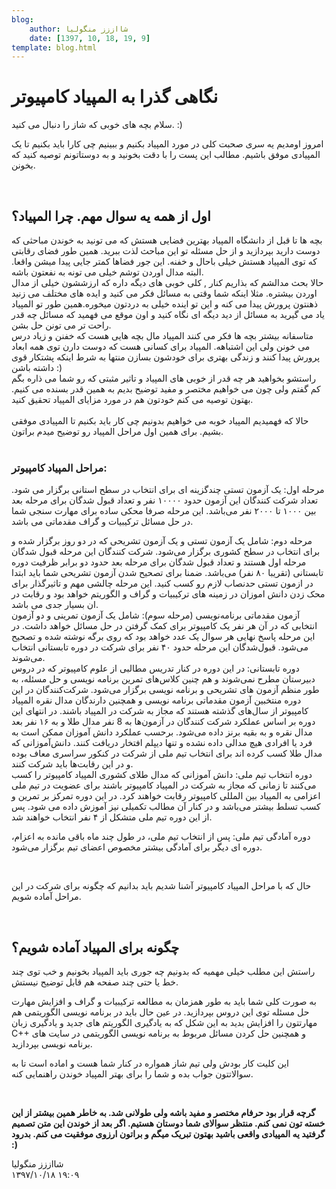 ```yaml
---
blog:
    author: شااززز منگولیا
    date: [1397, 10, 18, 19, 9]
template: blog.html
---
```

# نگاهی گذرا به المپیاد کامپیوتر

<div class="cnt">
<p>سلام بچه های خوبی که شاز را دنبال می کنید. :)</p>
<p>امروز اومدیم یه سری صحبت کلی در مورد المپیاد بکنیم و ببینیم چی کارا باید بکنیم تا یک المپیادی موفق باشیم. مطالب این پست را با دقت بخونید و به دوستاتونم توصیه کنید که بخونن.</p>
<p><br/></p>
<h2>اول از همه یه سوال مهم. چرا المپیاد؟</h2>
<div>بچه ها تا قبل از دانشگاه المپیاد بهترین فضایی هستش که می تونید به خوندن مباحثی که دوست دارید بپردازید و از حل مسئله تو این مباحث لذت ببرید. همین طور فضای رقابتی که توی المپیاد هستش خیلی باحال و خفنه. این جور فضاها کمتر جایی پیدا میشن واقعا. البته مدال اوردن توشم خیلی می تونه به نفعتون باشه.</div>
<div>حالا بحث مدالشم که بذاریم کنار ‍, کلی خوبی های دیگه داره که ارزششون خیلی از مدال اوردن بیشتره. مثلا اینکه شما وقتی به مسائل فکر می کنید و ایده های مختلف می زنید ذهنتون پرورش پیدا می کنه و این تو اینده خیلی به دردتون میخوره.همین طور تو المپیاد یاد می گیرید به مسائل از دید دیگه ای نگاه کنید و اون موقع می فهمید که مسائل چه قدر راحت تر می تونن حل بشن.</div>
<div>متاسفانه بیشتر بچه ها فکر می کنند المپیاد مال بچه هایی هست که خفنن و زیاد درس می خونن ولی این اشتباهه. المپیاد برای کسانی هست که دوست دارن توی همه ابعاد پرورش پیدا کنند و زندگی بهتری برای خودشون بسازن منتها به شرط اینکه پشتکار قوی داشته باشن :)</div>
<div>راستشو بخواهید هر چه قدر از خوبی های المپیاد و تاثیر مثبتی که رو شما می ذاره بگم کم گفتم ولی چون می خواهیم مختصر و مفید توضیح بدیم به همین قدر بسنده می کنیم. بهتون توصیه می کنم خودتون هم در مورد مزایای المپیاد تحقیق کنید.</div>
<div><br/></div>
<div>حالا که فهمیدیم المپیاد خوبه می خواهیم بدونیم چی کار باید بکنیم تا المپیادی موفقی بشیم. برای همین اول مراحل المپیاد رو توضیح میدم براتون.</div>
<div><br/></div>
<h3>مراحل المپیاد کامپیوتر:</h3>
<p>مرحله‌ اول: یک آزمون تستی چندگزینه‌ ای برای انتخاب در سطح استانی برگزار می‌ شود. تعداد شرکت کنندگان این آزمون حدود ۱۰۰۰۰ نفر و تعداد قبول شدگان برای مرحله‌ بعد بین ۱۰۰۰ تا ۲۰۰۰ نفر می‌باشد. این مرحله صرفا محکی ساده برای مهارت سنجی شما در حل مسائل ترکیبیات و گراف مقدماتی می باشد.<br/></p>
<p>مرحله‌ دوم: شامل یک آزمون تستی و یک آزمون تشریحی که در دو روز برگزار شده و برای انتخاب در سطح کشوری برگزار می‌شود. شرکت‌ کنندگان این مرحله قبول‌ شدگان مرحله‌ اول هستند و تعداد قبول‌ شدگان برای مرحله‌ بعد حدود دو برابر ظرفیت دوره‌ تابستانی (تقریبا ۸۰ نفر) می‌باشد. ضمنا برای تصحیح شدن آزمون تشریحی شما باید ابتدا در ازمون تستی حدنصاب لازم رو کسب کنید. این مرحله چالشی مهم و تاثیرگذار برای محک زدن دانش اموزان در زمینه های ترکیبیات و گراف و الگوریتم خواهد بود و رقابت در ان بسیار جدی می باشد.<br/>آزمون مقدماتی برنامه‌نویسی (مرحله سوم): شامل یک آزمون تمرینی و دو آزمون انتخابی که در آن هر نفر یک کامپیوتر برای کمک گرفتن در حل مسائل خواهد داشت. در این مرحله پاسخ نهایی هر سوال یک عدد خواهد بود که روی برگه نوشته شده و تصحیح می‌شود. قبول‌شدگان این مرحله حدود ۴۰ نفر برای شرکت در دوره‌ تابستانی انتخاب می‌شوند.<br/>دوره‌ تابستانی: در این دوره در کنار تدریس مطالبی از علوم کامپیوتر که در دروس دبیرستان مطرح نمی‌شوند و هم چنین کلاس‌های تمرین برنامه نویسی و حل مسئله، به طور منظم آزمون‌ های تشریحی و برنامه نویسی برگزار می‌شود. شرکت‌کنندگان در این دوره منتخبین آزمون مقدماتی برنامه‌ نویسی و همچنین دارندگان مدال نقره‌ المپیاد کامپیوتر از سال‌های گذشته هستند که مجاز به شرکت در المپیاد باشند. در انتهای این دوره بر اساس عملکرد شرکت‌ کنندگان در آزمون‌ها به 8 نفر مدال طلا و به ۱۶ نفر بعد مدال نقره و به بقیه برنز داده می‌شود. برحسب عملکرد دانش آموزان ممکن است به فرد یا افرادی هیچ مدالی داده نشده و تنها دیپلم افتخار دریافت کنند. دانش‌آموزانی که مدال طلا کسب کرده‌ اند برای انتخاب تیم ملی از شرکت در کنکور سراسری معاف بوده و در این رقابت‌ها باید شرکت کنند.<br/>دوره‌ انتخاب تیم ملی: دانش آموزانی که مدال طلای کشوری المپیاد کامپیوتر را کسب می‌کنند تا زمانی که مجاز به شرکت در المپیاد کامپیوتر باشند برای عضویت در تیم ملی اعزامی به المپیاد بین‌ المللی کامپیوتر رقابت خواهند کرد. در این دوره تمرکز بر تمرین و کسب تسلط بیشتر می‌باشد و در کنار آن مطالب تکمیلی نیز آموزش داده می‌ شود. پس از این دوره تیم ملی متشکل از ۴ نفر انتخاب خواهند شد.</p>
<p>دوره‌ آمادگی تیم ملی: پس از انتخاب تیم ملی، در طول چند ماه باقی مانده به اعزام، دوره‌ ای دیگر برای آمادگی بیشتر مخصوص اعضای تیم برگزار می‌شود.</p>
<p><br/></p>
<p>حال که با مراحل المپیاد کامپیوتر آشنا شدیم باید بدانیم که چگونه برای شرکت در این مراحل آماده شویم.</p>
<p><br/></p>
<h2>چگونه برای المپیاد آماده شویم؟</h2>
<p>راستش این مطلب خیلی مهمیه که بدونیم چه جوری باید المپیاد بخونیم و خب توی چند خط یا حتی چند صفحه هم قابل توضیح نیستش.</p>
<p>به صورت کلی شما باید به طور همزمان به مطالعه ترکیبیات و گراف و افزایش مهارت حل مسئله توی این دروس بپردازید. در عین حال باید در برنامه نویسی الگوریتمی هم مهارتتون را افزایش بدید به این شکل که به یادگیری الگوریتم های جدید و یادگیری زبان C++ و همچنین حل کردن مسائل مربوط به برنامه نویسی الگوریتمی در سایت های برنامه نویسی بپردازید.</p>
<p>این کلیت کار بودش ولی تیم شاز همواره در کنار شما هست و اماده است تا به سوالاتتون جواب بده و شما را برای بهتر المپیاد خوندن راهنمایی کنه. </p>
<p><br/></p>
<p><b>گرچه قرار بود حرفام مختصر و مفید باشه ولی طولانی شد. به خاطر همین بیشتر از این خسته تون نمی کنم. منتظر سوالای شما دوستان هستیم. اگر بعد از خوندن این متن تصمیم گرفتید یه المپیادی واقعی باشید بهتون تبریک میگم و براتون ارزوی موفقیت می کنم. بدرود :)</b></p>
</div>

<div class="blog-info">
    <div class="blog-author">شااززز منگولیا</div>
    <div class="blog-date">۱۳۹۷/۱۰/۱۸ ۱۹:۰۹</div>
</div>

